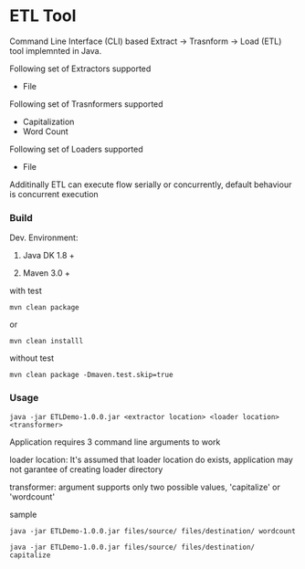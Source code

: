 # ETL Tool

Command Line Interface (CLI) based Extract -> Trasnform -> Load (ETL) tool implemnted in Java.

Following set of Extractors supported
  * File 

Following set of Trasnformers supported
  * Capitalization
  * Word Count
  
Following set of Loaders supported
  * File

Additinally ETL can execute flow serially or concurrently, default behaviour is concurrent execution

### Build
Dev. Environment:

1) Java DK 1.8 +

2) Maven 3.0 +


with test
```
mvn clean package
```
or
```
mvn clean installl
```

without test
```
mvn clean package -Dmaven.test.skip=true
```

### Usage

```
java -jar ETLDemo-1.0.0.jar <extractor location> <loader location>  <transformer>
```
Application requires 3 command line arguments to work

loader location: It's assumed that loader location do exists, application may not garantee of creating loader directory

transformer:  argument supports only two possible values, 'capitalize' or 'wordcount'

sample
```
java -jar ETLDemo-1.0.0.jar files/source/ files/destination/ wordcount
```
```
java -jar ETLDemo-1.0.0.jar files/source/ files/destination/ capitalize
```
